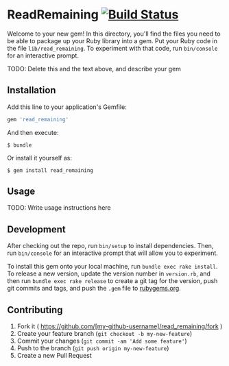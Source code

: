 # ReadRemaining  [![Build Status](https://travis-ci.org/rpossan/read_remaining.svg?branch=master)](https://travis-ci.org/rpossan/read_remaining)



Welcome to your new gem! In this directory, you'll find the files you need to be able to package up your Ruby library into a gem. Put your Ruby code in the file `lib/read_remaining`. To experiment with that code, run `bin/console` for an interactive prompt.

TODO: Delete this and the text above, and describe your gem

## Installation

Add this line to your application's Gemfile:

```ruby
gem 'read_remaining'
```

And then execute:

    $ bundle

Or install it yourself as:

    $ gem install read_remaining

## Usage

TODO: Write usage instructions here

## Development

After checking out the repo, run `bin/setup` to install dependencies. Then, run `bin/console` for an interactive prompt that will allow you to experiment.

To install this gem onto your local machine, run `bundle exec rake install`. To release a new version, update the version number in `version.rb`, and then run `bundle exec rake release` to create a git tag for the version, push git commits and tags, and push the `.gem` file to [rubygems.org](https://rubygems.org).

## Contributing

1. Fork it ( https://github.com/[my-github-username]/read_remaining/fork )
2. Create your feature branch (`git checkout -b my-new-feature`)
3. Commit your changes (`git commit -am 'Add some feature'`)
4. Push to the branch (`git push origin my-new-feature`)
5. Create a new Pull Request

